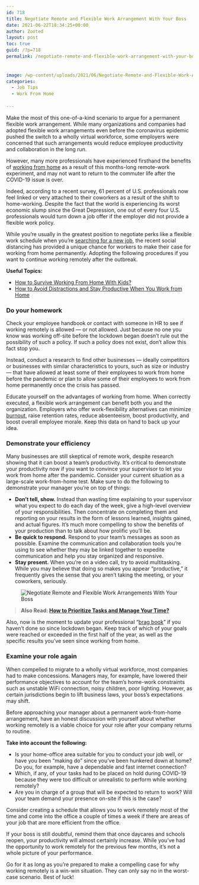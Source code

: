 ```yaml
---
id: 718
title: Negotiate Remote and Flexible Work Arrangement With Your Boss
date: 2021-06-22T18:34:25+00:00
author: Zooted
layout: post
toc: true
guid: /?p=718
permalink: /negotiate-remote-and-flexible-work-arrangement-with-your-boss/


image: /wp-content/uploads/2021/06/Negotiate-Remote-and-Flexible-Work-Arrangements-With-Your-Boss.jpg
categories:
  - Job Tips
  - Work From Home

---
```

Make the most of this one-of-a-kind scenario to argue for a permanent flexible work arrangement. While many organizations and companies had adopted flexible work arrangements even before the coronavirus epidemic pushed the switch to a wholly virtual workforce, some employers were concerned that such arrangements would reduce employee productivity and collaboration in the long run.

However, many more professionals have experienced firsthand the benefits of [working from home](/category/work-from-home/) as a result of this months-long remote-work experiment, and may not want to return to the commuter life after the COVID-19 issue is over.

Indeed, according to a recent survey, 61 percent of U.S. professionals now feel linked or very attached to their coworkers as a result of the shift to home-working. Despite the fact that the world is experiencing its worst economic slump since the Great Depression, one out of every four U.S. professionals would turn down a job offer if the employer did not provide a flexible work policy.

While you&#8217;re usually in the greatest position to negotiate perks like a flexible work schedule when you&#8217;re [searching for a new job](/tips-for-finding-a-job-in-a-different-state/), the recent social distancing has provided a unique chance for workers to make their case for working from home permanently. Adopting the following procedures if you want to continue working remotely after the outbreak.

**Useful Topics:**

  * [How to Survive Working From Home With Kids?](/how-to-survive-working-from-home-with-kids/)
  * [How to Avoid Distractions and Stay Productive When You Work from Home](/how-to-avoid-distractions-and-stay-productive-when-you-work-from-home/)

### **Do your homework**

Check your employee handbook or contact with someone in HR to see if working remotely is allowed — or not allowed. Just because no one you know was working off-site before the lockdown began doesn&#8217;t rule out the possibility of such a policy. If such a policy does not exist, don&#8217;t allow this fact stop you.

Instead, conduct a research to find other businesses — ideally competitors or businesses with similar characteristics to yours, such as size or industry — that have allowed at least some of their employees to work from home before the pandemic or plan to allow some of their employees to work from home permanently once the crisis has passed.

Educate yourself on the advantages of working from home. When correctly executed, a flexible work arrangement can benefit both you and the organization. Employers who offer work-flexibility alternatives can minimize [burnout](/how-to-overcome-workplace-burnout/), raise retention rates, reduce absenteeism, boost productivity, and boost overall employee morale. Keep this data on hand to back up your idea.

### **Demonstrate your efficiency**

Many businesses are still skeptical of remote work, despite research showing that it can boost a team&#8217;s productivity. It&#8217;s critical to demonstrate your productivity now if you want to convince your supervisor to let you work from home after the pandemic. Consider your current situation as a large-scale work-from-home test. Make sure to do the following to demonstrate your manager you&#8217;re on top of things:

  * **Don&#8217;t tell, show.** Instead than wasting time explaining to your supervisor what you expect to do each day of the week, give a high-level overview of your responsibilities. Then concentrate on completing them and reporting on your results in the form of lessons learned, insights gained, and actual figures. It&#8217;s much more compelling to show the benefits of your production than to talk about how prolific you&#8217;ll be.
  * **Be quick to respond.** Respond to your team&#8217;s messages as soon as possible. Examine the communication and collaboration tools you&#8217;re using to see whether they may be linked together to expedite communication and help you stay organized and responsive.
  * **Stay present.** When you&#8217;re on a video call, try to avoid multitasking. While you may believe that doing so makes you appear &#8220;productive,&#8221; it frequently gives the sense that you aren&#8217;t taking the meeting, or your coworkers, seriously.

<div class="wp-block-image">
  <figure class="aligncenter size-large"><img loading="lazy" width="767" height="384" src="/wp-content/uploads/2021/06/Remote-and-Flexible-Work-Arrangements.png" alt="Negotiate Remote and Flexible Work Arrangements With Your Boss" class="wp-image-720" srcset="/wp-content/uploads/2021/06/Remote-and-Flexible-Work-Arrangements.png 767w, /wp-content/uploads/2021/06/Remote-and-Flexible-Work-Arrangements-300x150.png 300w" sizes="(max-width: 767px) 100vw, 767px" /></figure>
</div>

<blockquote class="wp-block-quote">
  <p>
    <strong>Also Read: <a href="/how-to-prioritize-tasks-and-manage-your-time/">How to Prioritize Tasks and Manage Your Time?</a></strong>
  </p>
</blockquote>

Also, now is the moment to update your professional &#8220;[brag book](https://www.google.com/search?q=brag+book)&#8221; if you haven&#8217;t done so since lockdown began. Keep track of which of your goals were reached or exceeded in the first half of the year, as well as the specific results you&#8217;ve seen since working from home.

### **Examine your role again**

When compelled to migrate to a wholly virtual workforce, most companies had to make concessions. Managers may, for example, have lowered their performance objectives to account for the team&#8217;s home-work constraints such as unstable WiFi connection, noisy children, poor lighting. However, as certain jurisdictions begin to lift business laws, your boss&#8217;s expectations may shift.

Before approaching your manager about a permanent work-from-home arrangement, have an honest discussion with yourself about whether working remotely is a viable choice for your role after your company returns to routine.

**Take into account the following:**

  * Is your home-office area suitable for you to conduct your job well, or have you been &#8220;making do&#8221; since you&#8217;ve been hunkered down at home? Do you, for example, have a dependable and fast internet connection?
  * Which, if any, of your tasks had to be placed on hold during COVID-19 because they were too difficult or unrealistic to perform while working remotely?
  * Are you in charge of a group that will be expected to return to work? Will your team demand your presence on-site if this is the case?

Consider creating a schedule that allows you to work remotely most of the time and come into the office a couple of times a week if there are areas of your job that are more efficient from the office.

If your boss is still doubtful, remind them that once daycares and schools reopen, your productivity will almost certainly increase. While you&#8217;ve had the opportunity to work remotely for the previous few months, it&#8217;s not a whole picture of your performance.

Go for it as long as you&#8217;re prepared to make a compelling case for why working remotely is a win-win situation. They can only say no in the worst-case scenario. Best of luck!

